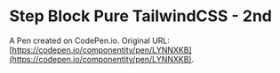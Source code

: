 # Step Block Pure TailwindCSS - 2nd

A Pen created on CodePen.io. Original URL: [https://codepen.io/componentity/pen/LYNNXKB](https://codepen.io/componentity/pen/LYNNXKB).



